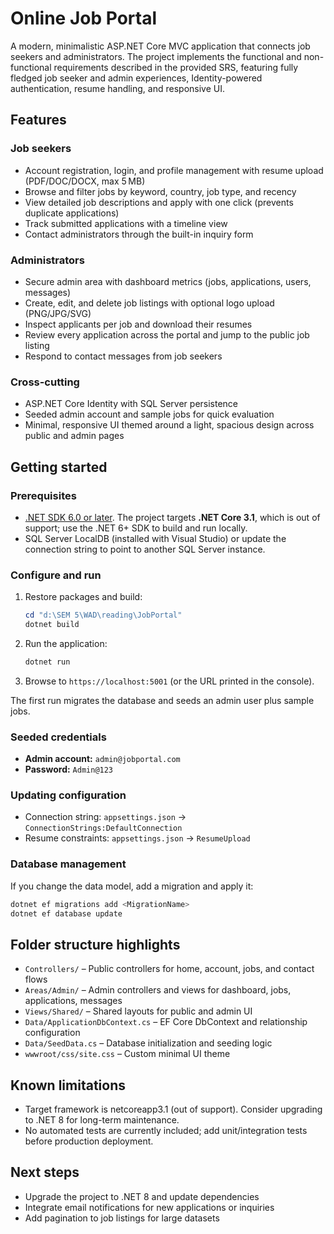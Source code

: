 # Online Job Portal

A modern, minimalistic ASP.NET Core MVC application that connects job seekers and administrators. The project implements the functional and non-functional requirements described in the provided SRS, featuring fully fledged job seeker and admin experiences, Identity-powered authentication, resume handling, and responsive UI.

## Features

### Job seekers
- Account registration, login, and profile management with resume upload (PDF/DOC/DOCX, max 5 MB)
- Browse and filter jobs by keyword, country, job type, and recency
- View detailed job descriptions and apply with one click (prevents duplicate applications)
- Track submitted applications with a timeline view
- Contact administrators through the built-in inquiry form

### Administrators
- Secure admin area with dashboard metrics (jobs, applications, users, messages)
- Create, edit, and delete job listings with optional logo upload (PNG/JPG/SVG)
- Inspect applicants per job and download their resumes
- Review every application across the portal and jump to the public job listing
- Respond to contact messages from job seekers

### Cross-cutting
- ASP.NET Core Identity with SQL Server persistence
- Seeded admin account and sample jobs for quick evaluation
- Minimal, responsive UI themed around a light, spacious design across public and admin pages

## Getting started

### Prerequisites
- [.NET SDK 6.0 or later](https://dotnet.microsoft.com/download). The project targets **.NET Core 3.1**, which is out of support; use the .NET 6+ SDK to build and run locally.
- SQL Server LocalDB (installed with Visual Studio) or update the connection string to point to another SQL Server instance.

### Configure and run
1. Restore packages and build:
   ```powershell
   cd "d:\SEM 5\WAD\reading\JobPortal"
   dotnet build
   ```
2. Run the application:
   ```powershell
   dotnet run
   ```
3. Browse to `https://localhost:5001` (or the URL printed in the console).

The first run migrates the database and seeds an admin user plus sample jobs.

### Seeded credentials
- **Admin account:** `admin@jobportal.com`
- **Password:** `Admin@123`

### Updating configuration
- Connection string: `appsettings.json` → `ConnectionStrings:DefaultConnection`
- Resume constraints: `appsettings.json` → `ResumeUpload`

### Database management
If you change the data model, add a migration and apply it:
```powershell
dotnet ef migrations add <MigrationName>
dotnet ef database update
```

## Folder structure highlights
- `Controllers/` – Public controllers for home, account, jobs, and contact flows
- `Areas/Admin/` – Admin controllers and views for dashboard, jobs, applications, messages
- `Views/Shared/` – Shared layouts for public and admin UI
- `Data/ApplicationDbContext.cs` – EF Core DbContext and relationship configuration
- `Data/SeedData.cs` – Database initialization and seeding logic
- `wwwroot/css/site.css` – Custom minimal UI theme

## Known limitations
- Target framework is netcoreapp3.1 (out of support). Consider upgrading to .NET 8 for long-term maintenance.
- No automated tests are currently included; add unit/integration tests before production deployment.

## Next steps
- Upgrade the project to .NET 8 and update dependencies
- Integrate email notifications for new applications or inquiries
- Add pagination to job listings for large datasets
